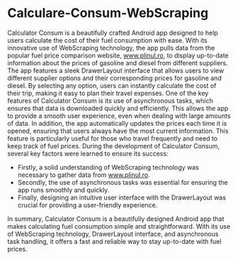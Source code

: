 # Calculare-Consum-WebScraping
Calculator Consum is a beautifully crafted Android app designed to help users calculate the cost of their fuel consumption with ease. With its innovative use of WebScraping technology, the app pulls data from the popular fuel price comparison website, www.plinul.ro, to display up-to-date information about the prices of gasoline and diesel from different suppliers.
The app features a sleek DrawerLayout interface that allows users to view different supplier options and their corresponding prices for gasoline and diesel. By selecting any option, users can instantly calculate the cost of their trip, making it easy to plan their travel expenses.
One of the key features of Calculator Consum is its use of asynchronous tasks, which ensures that data is downloaded quickly and efficiently. This allows the app to provide a smooth user experience, even when dealing with large amounts of data.
In addition, the app automatically updates the prices each time it is opened, ensuring that users always have the most current information. This feature is particularly useful for those who travel frequently and need to keep track of fuel prices.
During the development of Calculator Consum, several key factors were learned to ensure its success:
-	Firstly, a solid understanding of WebScraping technology was necessary to gather data from www.plinul.ro.
-	Secondly, the use of asynchronous tasks was essential for ensuring the app runs smoothly and quickly.
-	Finally, designing an intuitive user interface with the DrawerLayout was crucial for providing a user-friendly experience.

In summary, Calculator Consum is a beautifully designed Android app that makes calculating fuel consumption simple and straightforward. With its use of WebScraping technology, DrawerLayout interface, and asynchronous task handling, it offers a fast and reliable way to stay up-to-date with fuel prices.

